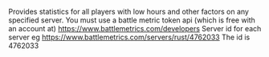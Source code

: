 Provides statistics for all players with low hours and other factors on any specified server.
You must use a battle metric token api (which is free with an account at) https://www.battlemetrics.com/developers
Server id for each server eg https://www.battlemetrics.com/servers/rust/4762033
The id is 4762033

